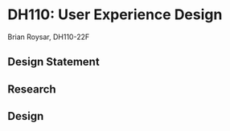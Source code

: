 # DH110: User Experience Design

Brian Roysar, DH110-22F

## Design Statement

## Research

## Design

